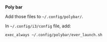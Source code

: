 **Poly bar**

Add those files to `~/.config/polybar/`.

In `~/.config/i3/config` file, add:

```
exec_always ~/.config/polybar/ever_launch.sh

```
